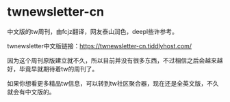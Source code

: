 # twnewsletter-cn
中文版的tw周刊，由fcjz翻译，网友泰山润色，deepl些许参考。

twnewsletter中文版链接：https://twnewsletter-cn.tiddlyhost.com/

因为这个周刊原版建立就不久，所以目前并没有很多东西，不过相信之后会越来越好，毕竟早就期待着tw的周刊了。

如果你想看更多精品tw信息，可以转到tw社区聚合器，现在还是全英文版，不久就会有中文版的。
